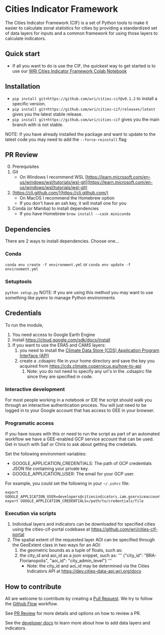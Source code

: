 # Cities Indicator Framework

The Cities Indicator Framework (CIF) is a set of Python tools to make it easier to calculate zonal statistics for cities by providing a standardized set of data layers for inputs and a common framework for using those layers to calculate indicators.

## Quick start

* If all you want to do is use the CIF, the quickest way to get started is to use our [WRI Cities Indicator Framework Colab Notebook](https://colab.research.google.com/drive/1PV1H-godxJ6h42p74Ij9sdFh3T0RN-7j#scrollTo=eM14UgpmpZL-)

## Installation
* `pip install git+https://github.com/wri/cities-cif@v0.1.2` to install a specific version.
* `pip install git+https://github.com/wri/cities-cif/releases/latest` gives you the latest stable release.
* `pip install git+https://github.com/wri/cities-cif` gives you the main branch with is not stable.

NOTE: If you have already installed the package and want to update to the latest code you may need to add the `--force-reinstall` flag

## PR Review

0. Prerequisites
1. Git
   * On Windows I recommend WSL [https://learn.microsoft.com/en-us/windows/wsl/tutorials/wsl-git](https://learn.microsoft.com/en-us/windows/wsl/tutorials/wsl-git)
2. [https://cli.github.com/](https://cli.github.com/)
   * On MacOS I recommend the Homebrew option
   * If you don't have an ssh key, it will install one for you
3. Conda (or Mamba) to install dependencies
   * If you have Homebrew `brew install --cask miniconda`

## Dependencies

There are 2 ways to install dependencies. Choose one...

### Conda

`conda env create -f environment.yml` or `conda env update -f environment.yml`

### Setuptools

`python setup.py`
NOTE: If you are using this method you may want to use something like pyenv to manage Python environments

## Credentials

To run the module,

  1. You need access to Google Earth Engine
  2. Install <https://cloud.google.com/sdk/docs/install>
  3. If you want to use the ERA5 and CAMS layers:
     1. you need to install the [Climate Data Store (CDS) Application Program Interface (API)](https://cds.climate.copernicus.eu/how-to-api)
     2. create a .cdsapirc file in your home directory and save the key you acquired from https://cds.climate.copernicus.eu/how-to-api
        1. Note: you do not need to specify any url's in the .cdsapirc file since they are specified in code.
     
### Interactive development

For most people working in a notebook or IDE the script should walk you through an interactive authentication process. You will just need to be logged in to your Google account that has access to GEE in your browser.

### Programatic access

If you have issues with this or need to run the script as part of an automated workflow we have a GEE-enabled GCP service account that can be used. Get in touch with Saif or Chris to ask about getting the credetials.

Set the following environment variables:

* GOOGLE_APPLICATION_CREDENTIALS: The path of GCP credentials JSON file containing your private key.
* GOOGLE_APPLICATION_USER: The email for your GCP user.

For example, you could set the following in your `~/.zshrc` file:

```
export GOOGLE_APPLICATION_USER=developers@citiesindicators.iam.gserviceaccount.com
export GOOGLE_APPLICATION_CREDENTIALS=/path/to/credentials/file
```

### Execution via scripts
1. Individual layers and indicators can be downloaded for specified cities using the cities-cif-portal codebase at https://github.com/wri/cities-cif-portal 
2. The spatial extent of the requested layer AOI can be specified through the GeoExtent class in two ways for an AOI:
   1. the geometric bounds as a tuple of floats, such as:
   2. the city_id and aoi_id as a json snippet, such as:
      '''
      {"city_id": "BRA-Florianopolis", "aoi_id": "city_admin_level"}
      '''
      * Note: the city_id and aoi_id may be determined via the Cities Indicators API at https://dev.cities-data-api.wri.org/docs

## How to contribute

All are welcome to contribute by creating a [Pull Request](https://docs.github.com/en/pull-requests/collaborating-with-pull-requests/proposing-changes-to-your-work-with-pull-requests/about-pull-requests). We try to follow the [Github Flow](https://docs.github.com/en/get-started/quickstart/github-flow) workflow.

See [PR Review](docs/pr_review.md) for more details and options on how to review a PR.

See the [developer docs](docs/developer.md) to learn more about how to add data layers and indicators.
